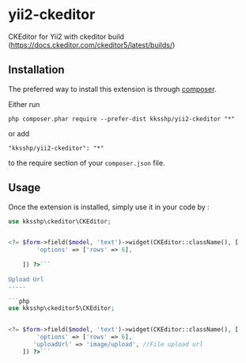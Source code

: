 yii2-ckeditor
==============
CKEditor for Yii2 with ckeditor build (https://docs.ckeditor.com/ckeditor5/latest/builds/)

Installation
------------

The preferred way to install this extension is through [composer](http://getcomposer.org/download/).

Either run

```
php composer.phar require --prefer-dist kksshp/yii2-ckeditor "*"
```

or add

```
"kksshp/yii2-ckeditor": "*"
```

to the require section of your `composer.json` file.


Usage
-----

Once the extension is installed, simply use it in your code by  :

```php
use kksshp\ckeditor\CKEditor;


<?= $form->field($model, 'text')->widget(CKEditor::className(), [
        'options' => ['rows' => 6],
       
    ]) ?>```
    
Upload Url
-----

```php
use kksshp\ckeditor5\CKEditor;


<?= $form->field($model, 'text')->widget(CKEditor::className(), [
        'options' => ['rows' => 6],
       'uploadUrl' => 'image/upload', //File upload url
    ]) ?>```
